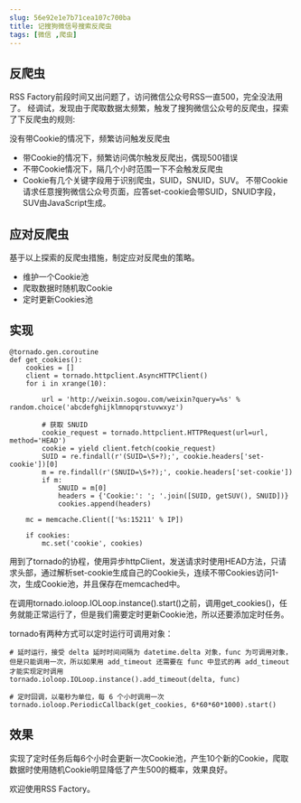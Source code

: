 ```yaml
---
slug: 56e92e1e7b71cea107c700ba
title: 记搜狗微信号搜索反爬虫
tags: [微信 ,爬虫]
---
```


## 反爬虫
RSS Factory前段时间又出问题了，访问微信公众号RSS一直500，完全没法用了。 
经调试，发现由于爬取数据太频繁，触发了搜狗微信公众号的反爬虫，探索了下反爬虫的规则:

没有带Cookie的情况下，频繁访问触发反爬虫
* 带Cookie的情况下，频繁访问偶尔触发反爬出，偶现500错误
* 不带Cookie情况下，隔几个小时范围一下不会触发反爬虫
* Cookie有几个关键字段用于识别爬虫，SUID，SNUID，SUV。 
不带Cookie请求任意搜狗微信公众号页面，应答set-cookie会带SUID，SNUID字段，SUV由JavaScript生成。

## 应对反爬虫
基于以上探索的反爬虫措施，制定应对反爬虫的策略。

* 维护一个Cookie池
* 爬取数据时随机取Cookie
* 定时更新Cookies池
## 实现

```
@tornado.gen.coroutine
def get_cookies():
    cookies = []
    client = tornado.httpclient.AsyncHTTPClient()
    for i in xrange(10):

        url = 'http://weixin.sogou.com/weixin?query=%s' % random.choice('abcdefghijklmnopqrstuvwxyz')

        # 获取 SNUID
        cookie_request = tornado.httpclient.HTTPRequest(url=url, method='HEAD')
        cookie = yield client.fetch(cookie_request)
        SUID = re.findall(r'(SUID=\S+?);', cookie.headers['set-cookie'])[0]
        m = re.findall(r'(SNUID=\S+?);', cookie.headers['set-cookie'])
        if m:
            SNUID = m[0]
            headers = {'Cookie:': '; '.join([SUID, getSUV(), SNUID])}
            cookies.append(headers)

    mc = memcache.Client(['%s:15211' % IP])

    if cookies:
        mc.set('cookie', cookies)
```

用到了tornado的协程，使用异步httpClient，发送请求时使用HEAD方法，只请求头部，通过解析set-cookie生成自己的Cookie头，连续不带Cookies访问1-次，生成Cookie池，并且保存在memcached中。

在调用tornado.ioloop.IOLoop.instance().start()之前，调用get_cookies()，任务就能正常运行了，但是我们需要定时更新Cookie池，所以还要添加定时任务。

tornado有两种方式可以定时运行可调用对象：
```
# 延时运行，接受 delta 延时时间间隔为 datetime.delta 对象，func 为可调用对象，但是只能调用一次，所以如果用 add_timeout 还需要在 func 中显式的再 add_timeout 才能实现定时调用
tornado.ioloop.IOLoop.instance().add_timeout(delta, func)

# 定时回调，以毫秒为单位，每 6 个小时调用一次
tornado.ioloop.PeriodicCallback(get_cookies, 6*60*60*1000).start()
```

## 效果
实现了定时任务后每6个小时会更新一次Cookie池，产生10个新的Cookie，爬取数据时使用随机Cookie明显降低了产生500的概率，效果良好。

欢迎使用RSS Factory。
